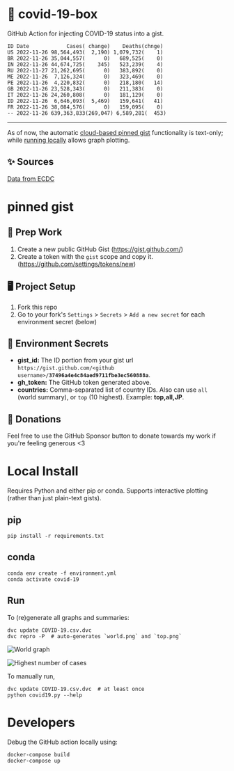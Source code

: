 # 🏥 covid-19-box

GitHub Action for injecting COVID-19 status into a gist.

```
ID Date            Cases( change)    Deaths(chnge)
US 2022-11-26 98,564,493(  2,190) 1,079,732(    1)
BR 2022-11-26 35,044,557(      0)   689,525(    0)
IN 2022-11-26 44,674,725(    345)   523,239(    4)
RU 2022-11-27 21,262,695(      0)   383,892(    0)
ME 2022-11-26  7,126,324(      0)   323,469(    0)
PE 2022-11-26  4,220,832(      0)   218,180(   14)
GB 2022-11-26 23,528,343(      0)   211,383(    0)
IT 2022-11-26 24,260,808(      0)   181,129(    0)
ID 2022-11-26  6,646,093(  5,469)   159,641(   41)
FR 2022-11-26 38,084,576(      0)   159,095(    0)
-- 2022-11-26 639,363,833(269,047) 6,589,281(  453)
```

---

As of now, the automatic [cloud-based pinned gist](#pinned-gist) functionality is text-only;
while [running locally](#local-install) allows graph plotting.

## ✨ Sources

[Data from ECDC](https://www.ecdc.europa.eu/en/publications-data/download-todays-data-geographic-distribution-covid-19-cases-worldwide)

# pinned gist

## 🎒 Prep Work
1. Create a new public GitHub Gist (https://gist.github.com/)
1. Create a token with the `gist` scope and copy it. (https://github.com/settings/tokens/new)

## 🖥 Project Setup
1. Fork this repo
1. Go to your fork's `Settings` > `Secrets` > `Add a new secret` for each environment secret (below)

## 🤫 Environment Secrets
- **gist_id:** The ID portion from your gist url `https://gist.github.com/<github username>/`**`37496a4e4c84aed9711fbe3ec560888a`**.
- **gh_token:** The GitHub token generated above.
- **countries:** Comma-separated list of country IDs. Also can use `all` (world summary), or `top` (10 highest). Example: **top,all,JP**.

## 💸 Donations

Feel free to use the GitHub Sponsor button to donate towards my work if you're feeling generous <3

# Local Install

Requires Python and either pip or conda. Supports interactive plotting (rather than just plain-text gists).

## pip

```
pip install -r requirements.txt
```

## conda

```
conda env create -f environment.yml
conda activate covid-19
```

## Run

To (re)generate all graphs and summaries:

```
dvc update COVID-19.csv.dvc
dvc repro -P  # auto-generates `world.png` and `top.png`
```

![World graph](world.png)

![Highest number of cases](top.png)

To manually run,

```
dvc update COVID-19.csv.dvc  # at least once
python covid19.py --help
```

# Developers

Debug the GitHub action locally using:

```
docker-compose build
docker-compose up
```
